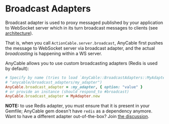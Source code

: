 # Broadcast Adapters

Broadcast adapter is used to proxy messaged published by your application to WebSocket server which in its turn broadcast messages to clients (see [architecture](architecture.md)).

That is, when you call `ActionCable.server.broadcast`, AnyCable first pushes the message to WebSocket server via broadcast adapter, and the actual _broadcasting_ is happening within a WS server.

AnyCable allows you to use custom broadcasting adapters (Redis is used by default):

```ruby
# Specify by name (tries to load `AnyCable::BroadcastAdapters::MyAdapter` from
# "anycable/broadcast_adapters/my_adapter")
AnyCable.broadcast_adapter = :my_adapter, { option: "value" }
# or provide an instance (should respond_to #broadcast)
AnyCable.broadcast_adapter = MyAdapter.new
```

**NOTE:** to use Redis adapter, you must ensure that it is present in your Gemfile; AnyCable gem doesn't have `redis` as a dependency anymore. Want to have a different adapter out-of-the-box? Join [the discussion](https://github.com/anycable/anycable/issues/2).
